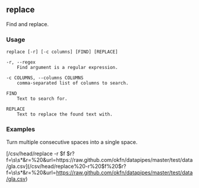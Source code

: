 ## replace

Find and replace.

### Usage

    replace [-r] [-c columns] [FIND] [REPLACE]

    -r, --regex
        Find argument is a regular expression.

    -c COLUMNS, --columns COLUMNS
        comma-separated list of columns to search.

    FIND
        Text to search for.

    REPLACE
        Text to replace the found text with.

### Examples

Turn multiple consecutive spaces into a single space.

[/csv/head/replace -r $f $r?f=\s\s*&r=%20&url=https://raw.github.com/okfn/datapipes/master/test/data/gla.csv](/csv/head/replace%20-r%20$f%20$r?f=\s\s*&r=%20&url=https://raw.github.com/okfn/datapipes/master/test/data/gla.csv)
